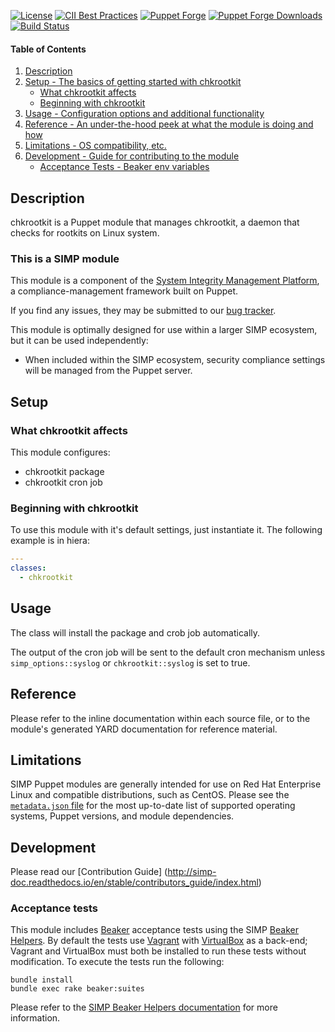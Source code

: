[![License](http://img.shields.io/:license-apache-blue.svg)](http://www.apache.org/licenses/LICENSE-2.0.html)
[![CII Best Practices](https://bestpractices.coreinfrastructure.org/projects/73/badge)](https://bestpractices.coreinfrastructure.org/projects/73)
[![Puppet Forge](https://img.shields.io/puppetforge/v/simp/chkrootkit.svg)](https://forge.puppetlabs.com/simp/chkrootkit)
[![Puppet Forge Downloads](https://img.shields.io/puppetforge/dt/simp/chkrootkit.svg)](https://forge.puppetlabs.com/simp/chkrootkit)
[![Build Status](https://travis-ci.org/simp/pupmod-simp-chkrootkit.svg)](https://travis-ci.org/simp/pupmod-simp-chkrootkit)

#### Table of Contents

1. [Description](#description)
2. [Setup - The basics of getting started with chkrootkit](#setup)
    * [What chkrootkit affects](#what-chkrootkit-affects)
    * [Beginning with chkrootkit](#beginning-with-chkrootkit)
3. [Usage - Configuration options and additional functionality](#usage)
4. [Reference - An under-the-hood peek at what the module is doing and how](#reference)
5. [Limitations - OS compatibility, etc.](#limitations)
6. [Development - Guide for contributing to the module](#development)
    * [Acceptance Tests - Beaker env variables](#acceptance-tests)


## Description

chkrootkit is a Puppet module that manages chkrootkit, a daemon that checks for
rootkits on Linux system.


### This is a SIMP module

This module is a component of the [System Integrity Management Platform](https://simp-project.com),
a compliance-management framework built on Puppet.

If you find any issues, they may be submitted to our [bug tracker](https://simp-project.atlassian.net/).

This module is optimally designed for use within a larger SIMP ecosystem, but it can be used independently:

 * When included within the SIMP ecosystem, security compliance settings will be managed from the Puppet server.


## Setup


### What chkrootkit affects

This module configures:
  * chkrootkit package
  * chkrootkit cron job

### Beginning with chkrootkit

To use this module with it's default settings, just instantiate it. The following example is in hiera:

  ```yaml
  ---
  classes:
    - chkrootkit

  ```


## Usage

The class will install the package and crob job automatically.

The output of the cron job will be sent to the default cron mechanism unless
`simp_options::syslog` or `chkrootkit::syslog` is set to true.


## Reference

Please refer to the inline documentation within each source file, or to the module's generated YARD documentation for reference material.


## Limitations

SIMP Puppet modules are generally intended for use on Red Hat Enterprise Linux and compatible distributions, such as CentOS. Please see the [`metadata.json` file](./metadata.json) for the most up-to-date list of supported operating systems, Puppet versions, and module dependencies.


## Development

Please read our [Contribution Guide] (http://simp-doc.readthedocs.io/en/stable/contributors_guide/index.html)


### Acceptance tests

This module includes [Beaker](https://github.com/puppetlabs/beaker) acceptance tests using the SIMP [Beaker Helpers](https://github.com/simp/rubygem-simp-beaker-helpers).  By default the tests use [Vagrant](https://www.vagrantup.com/) with [VirtualBox](https://www.virtualbox.org) as a back-end; Vagrant and VirtualBox must both be installed to run these tests without modification. To execute the tests run the following:

```shell
bundle install
bundle exec rake beaker:suites
```

Please refer to the [SIMP Beaker Helpers documentation](https://github.com/simp/rubygem-simp-beaker-helpers/blob/master/README.md) for more information.
